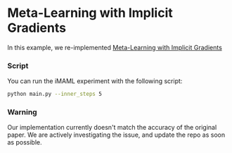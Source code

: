 # Meta-Learning with Implicit Gradients

In this example, we re-implemented
[Meta-Learning with Implicit Gradients](https://arxiv.org/abs/1909.04630)

### Script

You can run the iMAML experiment with the following script:

```bash
python main.py --inner_steps 5
```

### Warning

Our implementation currently doesn't match the accuracy of the original paper.
We are actively investigating the issue, and update the repo as soon as possible.
